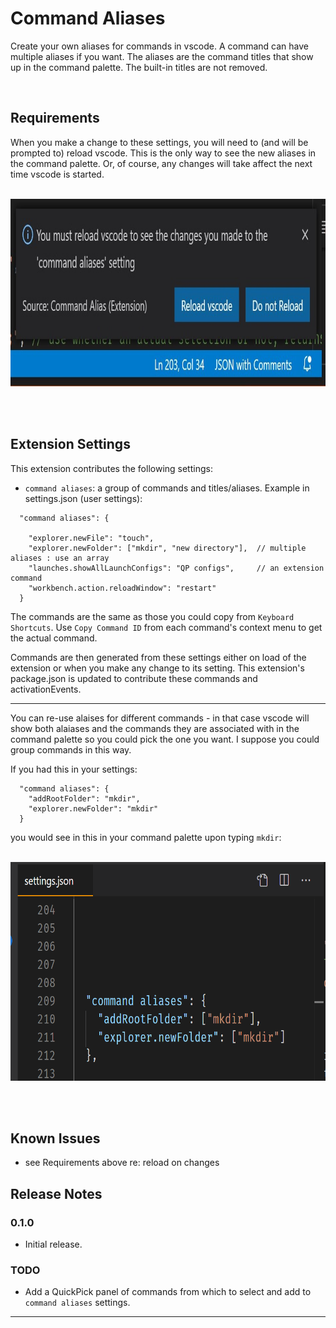 # Command Aliases  

  Create your own aliases for commands in vscode.  A command can have multiple aliases if you want.  The aliases are the command titles that show up in the command palette.  The built-in titles are not removed.  

  <br/>

## Requirements 

When you make a change to these settings, you will need to (and will be prompted to) reload vscode.  This is the only way to see the new aliases in the command palette.  Or, of course, any changes will take affect the next time vscode is started.

<br/>

<!-- ![Reload notification message](images/reloadNotification.jpg) -->

<img src="https://github.com/ArturoDent/command-alias/blob/master/images/reloadNotification.jpg?raw=true" width="725" height="300" alt="Keybindings shortcuts demo"/>

<br/><br/>

## Extension Settings  

This extension contributes the following settings:

* `command aliases`: a group of commands and titles/aliases.  Example in settings.json (user settings): 

```jsonc
  "command aliases": {
                                                      
    "explorer.newFile": "touch",
    "explorer.newFolder": ["mkdir", "new directory"],  // multiple aliases : use an array
    "launches.showAllLaunchConfigs": "QP configs",     // an extension command
    "workbench.action.reloadWindow": "restart"
  }
  ```
The commands are the same as those you could copy from `Keyboard Shortcuts`.  Use `Copy Command ID` from each command's context menu to get the actual command.

Commands are then generated from these settings either on load of the extension or when you make any change to its setting.  This extension's package.json is updated to contribute these commands and activationEvents.

-----------

You can re-use alaises for different commands - in that case vscode will show both alaiases and the commands they are associated with in the command palette so you could pick the one you want.  I suppose you could group commands in this way.

If you had this in your settings:  

```jsonc
  "command aliases": {
    "addRootFolder": "mkdir",
    "explorer.newFolder": "mkdir"
  }
  ```

  you would see in this in your command palette upon typing `mkdir`:  

  <br/>

  <!-- ![Reload notification message](images/reloadNotification.jpg) -->

<img src="https://github.com/ArturoDent/command-alias/blob/master/images/commandPaletteWithDuplicateAliasess.gif?raw=true" width="825" height="350" alt="Keybindings shortcuts demo"/>

<br/><br/>  

## Known Issues  

* see Requirements above re: reload on changes


## Release Notes  

### 0.1.0

* Initial release.

### TODO

* Add a QuickPick panel of commands from which to select and add to `command aliases` settings.


-----------------------------------------------------------------------------------------------------------